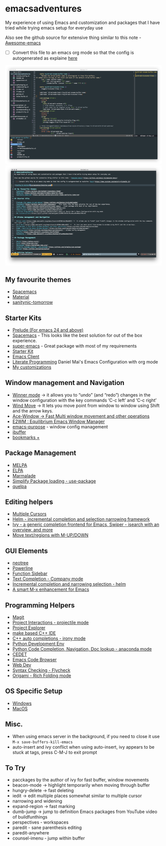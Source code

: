 # emacsadventures
My experience of using Emacs and customization and packages that I have tried while trying emacs setup for everyday use

Also see the github source for extensive thing similar to this note - [Awesome-emacs](https://github.com/emacs-tw/awesome-emacs)

- [ ] Convert this file to an emacs org mode so that the config is autogenerated as explaine [here](https://www.youtube.com/watch?v=VIuOwIBL-ZU)

![Config In Action](/screenshots/InAction.png)
![With Spaceline](/screenshots/WithSpaceLine.png)

## My favourite themes
- [Spacemacs](https://github.com/nashamri/spacemacs-theme)
- [Material](https://github.com/cpaulik/emacs-material-theme)
- [sanitynic-tomorrow](https://github.com/purcell/color-theme-sanityinc-tomorrow)

## Starter Kits

- [Prelude (For emacs 24 and above)](https://github.com/bbatsov/prelude#readme)
- [Spacemacs](https://github.com/syl20bnr/spacemacs) - This looks like the best solution for out of the box experience.
- [super-emacs](https://github.com/myTerminal/super-emacs) - Great package with most of my requirements
- [Starter Kit](https://github.com/eschulte/emacs24-starter-kit)
- [Emacs Client](http://www.emacswiki.org/emacs/EmacsClient)
- [Literate Programming](https://github.com/danielmai/.emacs.d) Daniel Mai's Emacs Configuration with org mode
- [My customizations](https://gist.github.com/amolgawai/de50c4f613c73cc0eae52e0bdc233e18)

## Window management and Navigation

- [Winner mode](https://www.emacswiki.org/emacs?search=%22WinnerMode%22) ->  it allows you to “undo” (and “redo”) changes in the window configuration with the key commands ‘C-c left’ and ‘C-c right’
- [Wind Move](https://www.emacswiki.org/emacs?search=%22WindMove%22) ->   It lets you move point from window to window using Shift and the arrow keys.
- [Ace-Window -> Fast Multi window movement and other operations](https://github.com/abo-abo/ace-window)
- [E2WM : Equilibrium Emacs Window Manager](https://github.com/kiwanami/emacs-window-manager)
- [emacs-purpose](https://github.com/bmag/emacs-purpose/wiki) - window config management
- [ibuffer](https://www.emacswiki.org/emacs/IbufferMode)
- [bookmarks +](https://www.emacswiki.org/emacs/BookmarkPlus#Bookmark%2b)

## Package Management

- [MELPA](https://melpa.org/#/)
- [ELPA](http://elpa.gnu.org/)
- [Marmalade](https://marmalade-repo.org/)
- [Simplify Package loading - use-package](https://github.com/jwiegley/use-package)
- [quelpa](https://github.com/quelpa/quelpa)

## Editing helpers
- [Multiple Cursors](https://github.com/magnars/multiple-cursors.el)
- [Helm - incremental completion and selection narrowing framework](https://emacs-helm.github.io/helm/)
- [Ivy - a generic completion frontend for Emacs, Swiper - isearch with an overview, and more](https://github.com/abo-abo/swiper)
- [Move text/regions with M-UP/DOWN](https://github.com/emacsfodder/move-text)

## GUI Elements

- [neotree](https://github.com/jaypei/emacs-neotree)
- [Powerline](https://github.com/milkypostman/powerline)
- [Function Sidebar](https://github.com/bmag/imenu-list)
- [Text Completion - Company mode](http://company-mode.github.io/)
- [Incremental completion and narrowing selection - helm](https://emacs-helm.github.io/helm/)
- [A smart M-x enhancement for Emacs](https://github.com/nonsequitur/smex/)

## Programming Helpers

- [Magit](https://magit.vc/)
- [Project Interactions - projectile mode](https://github.com/bbatsov/projectile)
- [Project Explorer](https://github.com/sabof/project-explorer)
- [make based C++ IDE](https://github.com/atilaneves/cmake-ide)
- [C++ auto completions - irony mode](https://github.com/Sarcasm/irony-mode)
- [Python Development Env](https://github.com/jorgenschaefer/elpy)
- [Python Code Completion, Navigation, Doc lookup - anaconda mode](https://github.com/proofit404/anaconda-mode)
- [CEDET](http://cedet.sourceforge.net/)
- [Emacs Code Browser](https://www.emacswiki.org/emacs/EmacsCodeBrowser)
- [Web Dev](https://github.com/smihica/emmet-mode)
- [Syntax Checking - Flycheck](http://www.flycheck.org/en/latest/)
- [Origami - Rich Folding mode](https://github.com/gregsexton/origami.el)

## OS Specific Setup

- [Windows](https://www.emacswiki.org/emacs/EmacsMsWindowsIntegration)
- [MacOS](https://www.emacswiki.org/emacs/EmacsForMacOS)

## Misc.
  * When using emacs server in the background, if you need to close it use
  `M-x save-buffers-kill-emacs`
  * auto-insert and ivy conflict
  when using auto-insert, ivy appears to be stuck at tags, press C-M-J to exit prompt

## To Try
* pacckages by the author of ivy for fast buffer, window movements
* beacon-mode -> highlight temporarily when moving through buffer
* hungry-delete -> fast deleting
* iedit -> edit multiple places somewhat similar to multiple cursor
* narrowing and widening
* expand-region -> fast marking
* dumb-jump -> jump to definition
Emacs packages from YouTube video of buildfunthings
* perspectives - workspaces
* paredit - sane parenthesis editing
* paredit-anywhere
* counsel-imenu - jump within buffer
